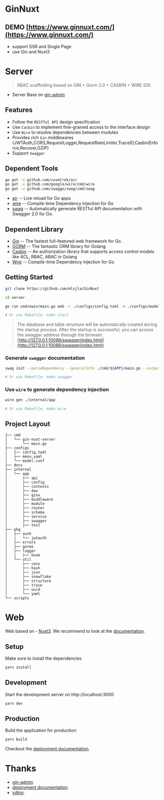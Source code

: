 # GinNuxt
## DEMO [https://www.ginnuxt.com/](https://www.ginnuxt.com/) 

- support SSR and Single Page
- use Gin and Nuxt3

# Server

> RBAC scaffolding based on GIN + Gorm 2.0 + CASBIN + WIRE (DI).

- Server Base on [gin-admin](https://github.com/LyricTian/gin-admin) 

## Features

- Follow the `RESTful API` design specification
- Use `Casbin` to implement fine-grained access to the interface design
- Use `Wire` to resolve dependencies between modules
- Provides rich `Gin` middlewares (JWTAuth,CORS,RequestLogger,RequestRateLimiter,TraceID,CasbinEnforce,Recover,GZIP)
- Support `Swagger`

## Dependent Tools

```bash
go get -u github.com/cosmtrek/air
go get -u github.com/google/wire/cmd/wire
go get -u github.com/swaggo/swag/cmd/swag
```

- [air](https://github.com/cosmtrek/air) -- Live reload for Go apps
- [wire](https://github.com/google/wire) -- Compile-time Dependency Injection for Go
- [swag](https://github.com/swaggo/swag) -- Automatically generate RESTful API documentation with Swagger 2.0 for Go.

## Dependent Library

- [Gin](https://gin-gonic.com/) -- The fastest full-featured web framework for Go.
- [GORM](https://gorm.io/) -- The fantastic ORM library for Golang
- [Casbin](https://casbin.org/) -- An authorization library that supports access control models like ACL, RBAC, ABAC in Golang
- [Wire](https://github.com/google/wire) -- Compile-time Dependency Injection for Go

## Getting Started

```bash
git clone https://github.com/mlsjla/GinNuxt

cd server

go run cmd/main/main.go web -c ./configs/config.toml -m ./configs/model.conf --menu ./configs/menu.yaml

# Or use Makefile: make start
```

> The database and table structure will be automatically created during the startup process. After the startup is successful, you can access the swagger address through the browser: [http://127.0.0.1:10088/swagger/index.html](http://127.0.0.1:10088/swagger/index.html)

### Generate `swagger` documentation

```bash
swag init --parseDependency --generalInfo ./cmd/${APP}/main.go --output ./internal/app/swagger

# Or use Makefile: make swagger
```

### Use `wire` to generate dependency injection

```bash
wire gen ./internal/app

# Or use Makefile: make wire
```

## Project Layout

```text
├── cmd
│   └── gin-nuxt-server
│       └── main.go       
├── configs
│   ├── config.toml       
│   ├── menu.yaml         
│   └── model.conf        
├── docs                  
├── internal
│   └── app
│       ├── api           
│       ├── config        
│       ├── contextx      
│       ├── dao           
│       ├── ginx          
│       ├── middleware    
│       ├── module        
│       ├── router        
│       ├── schema        
│       ├── service       
│       ├── swagger       
│       ├── test          
├── pkg
│   ├── auth              
│   │   └── jwtauth       
│   ├── errors            
│   ├── gormx             
│   ├── logger            
│   │   ├── hook
│   └── util              
│       ├── conv         
│       ├── hash         
│       ├── json
│       ├── snowflake
│       ├── structure
│       ├── trace
│       ├── uuid
│       └── yaml
└── scripts               
```

# Web
Web based on - [Nuxt3](https://v3.nuxtjs.org/docs/deployment).
We recommend to look at the [documentation](https://v3.nuxtjs.org).

## Setup

Make sure to install the dependencies

```bash
yarn install
```

## Development

Start the development server on http://localhost:3000

```bash
yarn dev
```

## Production

Build the application for production:

```bash
yarn build
```

Checkout the [deployment documentation](https://v3.nuxtjs.org/docs/deployment).


# Thanks

- [gin-admin](https://github.com/LyricTian/gin-admin).
- [deployment documentation](https://v3.nuxtjs.org/docs/deployment).
- [vditor](https://github.com/Vanessa219/vditor).